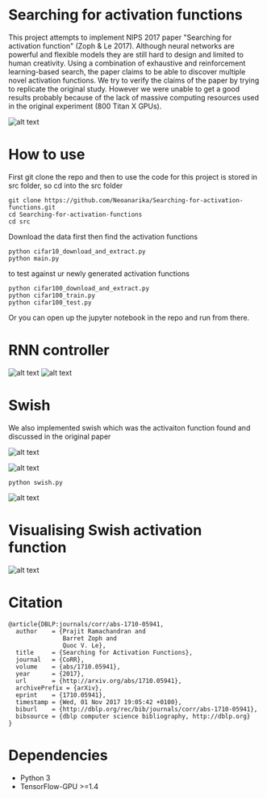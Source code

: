 # Searching for activation functions 

This project attempts to implement NIPS 2017 paper "Searching for activation function" (Zoph & Le 2017). Although neural networks are powerful and flexible models they are still hard to design and limited to human creativity. Using a combination of exhaustive and reinforcement learning-based search, the paper claims to be able to discover multiple novel activation functions. We try to verify the claims of the paper by trying to replicate the original study. However we were unable to get a good results probably because of the lack of massive computing resources used in the original experiment (800 Titan X GPUs).   

![alt text](https://github.com/Neoanarika/Searching-for-activation-functions/blob/master/img/nas.jpeg)

# How to use 
First git clone the repo and then to use the code for this project is stored in src folder, so cd into the src folder 
``` 
git clone https://github.com/Neoanarika/Searching-for-activation-functions.git
cd Searching-for-activation-functions
cd src
```
Download the data first then find the activation functions
```
python cifar10_download_and_extract.py
python main.py
```

to test against ur newly generated activation functions 
```
python cifar100_download_and_extract.py
python cifar100_train.py
python cifar100_test.py
```

Or you can open up the jupyter notebook in the repo and run from there. 

# RNN controller 

![alt text](https://github.com/Neoanarika/Searching-for-activation-functions/blob/master/img/Rnn.png)
![alt text](https://github.com/Neoanarika/Searching-for-activation-functions/blob/master/img/graph.png)

# Swish
We also implemented swish which was the activaiton function found and discussed in the original paper

![alt text](https://github.com/Neoanarika/Searching-for-activation-functions/blob/master/img/swish_.png)

![alt text](https://github.com/Neoanarika/Searching-for-activation-functions/blob/master/img/swish_graph.png)

```
python swish.py
```

![alt text](https://github.com/Neoanarika/Searching-for-activation-functions/blob/master/src/img/loss_rmsprop.png)

# Visualising Swish activation function
![alt text](https://github.com/Neoanarika/Searching-for-activation-functions/blob/master/img/swish.png)

# Citation
```
@article{DBLP:journals/corr/abs-1710-05941,
  author    = {Prajit Ramachandran and
               Barret Zoph and
               Quoc V. Le},
  title     = {Searching for Activation Functions},
  journal   = {CoRR},
  volume    = {abs/1710.05941},
  year      = {2017},
  url       = {http://arxiv.org/abs/1710.05941},
  archivePrefix = {arXiv},
  eprint    = {1710.05941},
  timestamp = {Wed, 01 Nov 2017 19:05:42 +0100},
  biburl    = {http://dblp.org/rec/bib/journals/corr/abs-1710-05941},
  bibsource = {dblp computer science bibliography, http://dblp.org}
}
```

# Dependencies 

- Python 3
- TensorFlow-GPU >=1.4

